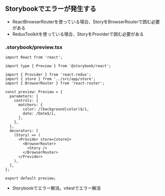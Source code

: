 ## Storybookでエラーが発生する

- ReactBrowserRouterを使っている場合、StoryをBrowserRouterで囲む必要がある
- ReduxToolkitを使っている場合、StoryをProviderで囲む必要がある

### .storybook/preview.tsx

```tsx
import React from 'react';

import type { Preview } from '@storybook/react';

import { Provider } from 'react-redux';
import { store } from '../src/app/store';
import { BrowserRouter } from 'react-router';

const preview: Preview = {
  parameters: {
    controls: {
      matchers: {
        color: /(background|color)$/i,
        date: /Date$/i,
      },
    },
  },
  decorators: [
    (Story) => (
      <Provider store={store}>
        <BrowserRouter>
          <Story />
        </BrowserRouter>
      </Provider>
    ),
  ],
};

export default preview;
```

- Storybookでエラー解消。vitestでエラー解消